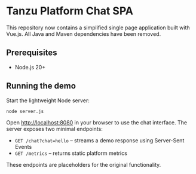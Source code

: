 # Tanzu Platform Chat SPA

This repository now contains a simplified single page application built with Vue.js. All Java and Maven dependencies have been removed.

## Prerequisites

- Node.js 20+

## Running the demo

Start the lightweight Node server:

```bash
node server.js
```

Open <http://localhost:8080> in your browser to use the chat interface. The server exposes two minimal endpoints:

- `GET /chat?chat=hello` – streams a demo response using Server-Sent Events
- `GET /metrics` – returns static platform metrics

These endpoints are placeholders for the original functionality.

